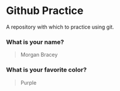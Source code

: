# Github Practice

A repository with which to practice using git.

### What is your name?

> Morgan Bracey


### What is your favorite color?

> Purple
